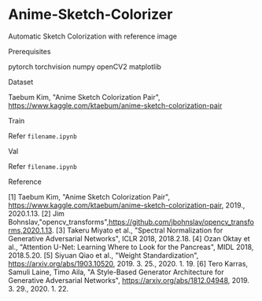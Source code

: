 # Anime-Sketch-Colorizer
Automatic Sketch Colorization with reference image

Prerequisites
  
  pytorch
  torchvision
  numpy
  openCV2
  matplotlib
    
Dataset

  Taebum Kim, "Anime Sketch Colorization Pair", https://www.kaggle.com/ktaebum/anime-sketch-colorization-pair
    
Train

  Refer `filename.ipynb`
  
Val

  Refer `filename.ipynb`
 
Reference

 [1] Taebum Kim, "Anime Sketch Colorization Pair", https://www.kaggle.com/ktaebum/anime-sketch-colorization-pair, 2019., 2020.1.13.
 [2] Jim Bohnslav,"opencv_transforms",https://github.com/jbohnslav/opencv_transforms,2020.1.13.
 [3] Takeru Miyato et al., "Spectral Normalization for Generative Adversarial Networks", ICLR 2018, 2018.2.18.
 [4] Ozan Oktay et al., "Attention U-Net: Learning Where to Look for the Pancreas", MIDL 2018, 2018.5.20.
 [5] Siyuan Qiao et al., "Weight Standardization", https://arxiv.org/abs/1903.10520, 2019. 3. 25., 2020. 1. 19.
 [6] Tero Karras, Samuli Laine, Timo Aila, "A Style-Based Generator Architecture for Generative Adversarial Networks", https://arxiv.org/abs/1812.04948, 2019. 3. 29., 2020. 1. 22.
